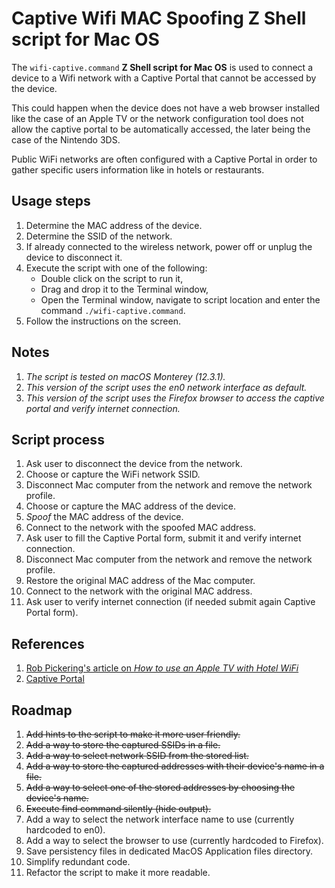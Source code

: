 # Captive Wifi MAC Spoofing Z Shell script for Mac OS

The ``wifi-captive.command`` **Z Shell script for Mac OS** is used to connect a device to a Wifi network with a Captive Portal that cannot be accessed by the device.

This could happen when the device does not have a web browser installed like the case of an Apple TV or the network configuration tool does not allow the captive portal to be automatically accessed, the later being the case of the Nintendo 3DS.

Public WiFi networks are often configured with a Captive Portal in order to gather specific users information like in hotels or restaurants.

## Usage steps
1. Determine the MAC address of the device.
2. Determine the SSID of the network.
3. If already connected to the wireless network, power off or unplug the device to disconnect it.
4. Execute the script with one of the following:
    - Double click on the script to run it, 
    - Drag and drop it to the Terminal window,
    - Open the Terminal window, navigate to script location and enter the command ``./wifi-captive.command``.
5. Follow the instructions on the screen.

## **Notes**
1. *The script is tested on macOS Monterey (12.3.1).*
2. *This version of the script uses the en0 network interface as default.*
3. *This version of the script uses the Firefox browser to access the captive portal and verify internet connection.*

## Script process
1. Ask user to disconnect the device from the network.
2. Choose or capture the WiFi network SSID.
3. Disconnect Mac computer from the network and remove the network profile.
4. Choose or capture the MAC address of the device.
5. *Spoof* the MAC address of the device.
6. Connect to the network with the spoofed MAC address.
7. Ask user to fill the Captive Portal form, submit it and verify internet connection.
8. Disconnect Mac computer from the network and remove the network profile.
9. Restore the original MAC address of the Mac computer.
10. Connect to the network with the original MAC address.
11. Ask user to verify internet connection (if needed submit again Captive Portal form).

## References
1. [Rob Pickering's article on *How to use an Apple TV with Hotel WiFi*](https://robpickering.com/using-an-apple-tv-on-hotel-wifi-captive-portal/)
2. [Captive Portal](https://en.wikipedia.org/wiki/Captive_portal)

## Roadmap
1. ~~Add hints to the script to make it more user friendly.~~
2. ~~Add a way to store the captured SSIDs in a file.~~
3. ~~Add a way to select network SSID from the stored list.~~
4. ~~Add a way to store the captured addresses with their device's name in a file.~~
5. ~~Add a way to select one of the stored addresses by choosing the device's name.~~
6. ~~Execute find command silently (hide output).~~
7. Add a way to select the network interface name to use (currently hardcoded to en0).
8. Add a way to select the browser to use (currently hardcoded to Firefox).
9. Save persistency files in dedicated MacOS Application files directory.
10. Simplify redundant code. 
11. Refactor the script to make it more readable.
